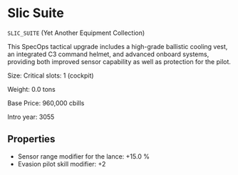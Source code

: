 # Slic Suite

`SLIC_SUITE` (Yet Another Equipment Collection)

This SpecOps tactical upgrade includes a high-grade ballistic cooling vest, an integrated C3 command helmet, and advanced onboard systems, providing both improved sensor capability as well as protection for the pilot.

Size: Critical slots: 1 (cockpit)

Weight: 0.0 tons

Base Price: 960,000 cbills

Intro year: 3055

## Properties
* Sensor range modifier for the lance: +15.0 %
* Evasion pilot skill modifier: +2 
